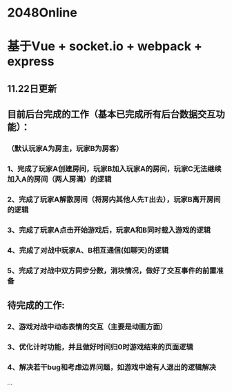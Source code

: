 # 2048Online

# 基于Vue + socket.io + webpack + express

## 11.22日更新

## 目前后台完成的工作（基本已完成所有后台数据交互功能）：

### （默认玩家A为房主，玩家B为房客）

### 1、完成了玩家A创建房间，玩家B加入玩家A的房间，玩家C无法继续加入A的房间（两人房满）的逻辑

### 2、完成了玩家A解散房间（将房内其他人先T出去），玩家B离开房间的逻辑

### 3、完成了玩家A点击开始游戏后，玩家A和B同时载入游戏的逻辑

### 4、完成了对战中玩家A、B相互通信(如聊天)的逻辑

### 5、完成了对战中双方同步分数，消块情况，做好了交互事件的前置准备

## 待完成的工作:


### 2、游戏对战中动态表情的交互（主要是动画方面）

### 3、优化计时功能，并且做好时间归0时游戏结束的页面逻辑

### 4、解决若干bug和考虑边界问题，如游戏中途有人退出的逻辑解决

...


